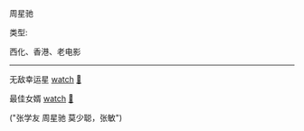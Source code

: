 周星驰

类型:

西化、香港、老电影

<hr>

无敌幸运星 [watch](https://movie.douban.com/subject/1400668/) [🎦]()

最佳女婿 [watch](https://movie.douban.com/subject/1400666/) [🎦]()

("张学友 周星驰 莫少聪，张敏")

